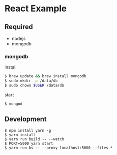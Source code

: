 # React Example

## Required
 - nodejs
 - mongodb

### mongodb
install

```bash
$ brew update && brew install mongodb
$ sudo mkdir -p /data/db
$ sudo chown $USER /data/db
```

start
```bash
$ mongod
```

## Development

```
$ npm install yarn -g
$ yarn install
$ yarn run build -- --watch
$ PORT=5000 yarn start
$ yarn run bs -- --proxy localhost:5000 --files *
```
